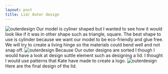 ```yaml
---
layout: post
title: Lid/ Outer design
---
```


![outerdesign]({{site.baseurl}}/images/lid.jpg)
Our model is cyliner shaped but I wanted to see how it would look like if it was in other shape such as triangle, square.
The best shape to use is cylinder because we want our model to be eco-friendly and glue free.
We will try to create a living hinge so the materials could bend well and not snap off.
![outerdesign]({{site.baseurl}}/images/lid1.jpg)
Because Our outer designs are sorted I though I would have a look at design suttle element such as designing a lid. I thought I would use patterns that Kate have made to create a logo. 
![outerdesign]({{site.baseurl}}/images/lid2.jpg)
Here are the final design of the lid. 